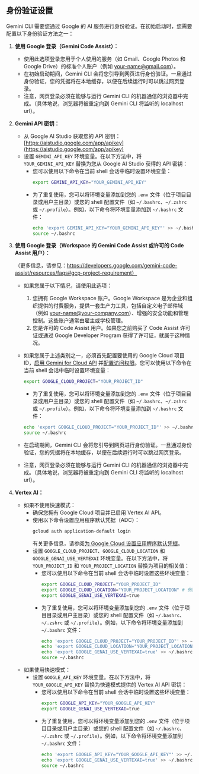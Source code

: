 ## 身份验证设置

Gemini CLI 需要您通过 Google 的 AI 服务进行身份验证。在初始启动时，您需要配置以下身份验证方法之一：

1. **使用 Google 登录（Gemini Code Assist）：**

   - 使用此选项登录您用于个人使用的服务（如 Gmail、Google Photos 和 Google Drive）的标准个人账户（例如 your-name@gmail.com）。
   - 在初始启动期间，Gemini CLI 会将您引导到网页进行身份验证。一旦通过身份验证，您的凭据将在本地缓存，以便在后续运行时可以跳过网页登录。
   - 注意，网页登录必须在能够与运行 Gemini CLI 的机器通信的浏览器中完成。（具体地说，浏览器将被重定向到 Gemini CLI 将监听的 localhost url）。

2. **Gemini API 密钥：**

   - 从 Google AI Studio 获取您的 API 密钥：[https://aistudio.google.com/app/apikey](https://aistudio.google.com/app/apikey)
   - 设置 `GEMINI_API_KEY` 环境变量。在以下方法中，将 `YOUR_GEMINI_API_KEY` 替换为您从 Google AI Studio 获得的 API 密钥：
     - 您可以使用以下命令在当前 shell 会话中临时设置环境变量：
       ```bash
       export GEMINI_API_KEY="YOUR_GEMINI_API_KEY"
       ```
     - 为了重复使用，您可以将环境变量添加到您的 `.env` 文件（位于项目目录或用户主目录）或您的 shell 配置文件（如 `~/.bashrc`、`~/.zshrc` 或 `~/.profile`）。例如，以下命令将环境变量添加到 `~/.bashrc` 文件：
       ```bash
       echo 'export GEMINI_API_KEY="YOUR_GEMINI_API_KEY"' >> ~/.bashrc
       source ~/.bashrc
       ```

3. **<a id="workspace-gca"></a>使用 Google 登录（Workspace 的 Gemini Code Assist 或许可的 Code Assist 用户）：**

   （更多信息，请参见：https://developers.google.com/gemini-code-assist/resources/faqs#gcp-project-requirement）

   - 如果您属于以下情况，请使用此选项：

     1. 您拥有 Google Workspace 账户。Google Workspace 是为企业和组织提供的付费服务，提供一套生产力工具，包括自定义电子邮件域（例如 your-name@your-company.com）、增强的安全功能和管理控制。这些账户通常由雇主或学校管理。
     2. 您是许可的 Code Assist 用户。如果您之前购买了 Code Assist 许可证或通过 Google Developer Program 获得了许可证，就属于这种情况。

   - 如果您属于上述类别之一，必须首先配置要使用的 Google Cloud 项目 ID，[启用 Gemini for Cloud API](https://cloud.google.com/gemini/docs/discover/set-up-gemini#enable-api) 并[配置访问权限](https://cloud.google.com/gemini/docs/discover/set-up-gemini#grant-iam)。您可以使用以下命令在当前 shell 会话中临时设置环境变量：
     ```bash
     export GOOGLE_CLOUD_PROJECT="YOUR_PROJECT_ID"
     ```
     - 为了重复使用，您可以将环境变量添加到您的 `.env` 文件（位于项目目录或用户主目录）或您的 shell 配置文件（如 `~/.bashrc`、`~/.zshrc` 或 `~/.profile`）。例如，以下命令将环境变量添加到 `~/.bashrc` 文件：
     ```bash
     echo 'export GOOGLE_CLOUD_PROJECT="YOUR_PROJECT_ID"' >> ~/.bashrc
     source ~/.bashrc
     ```
   - 在启动期间，Gemini CLI 会将您引导到网页进行身份验证。一旦通过身份验证，您的凭据将在本地缓存，以便在后续运行时可以跳过网页登录。
   - 注意，网页登录必须在能够与运行 Gemini CLI 的机器通信的浏览器中完成。（具体地说，浏览器将被重定向到 Gemini CLI 将监听的 localhost url）。

4. **Vertex AI：**
   - 如果不使用快速模式：
     - 确保您拥有 Google Cloud 项目并已启用 Vertex AI API。
     - 使用以下命令设置应用程序默认凭据（ADC）：
       ```bash
       gcloud auth application-default login
       ```
       有关更多信息，请参阅[为 Google Cloud 设置应用程序默认凭据](https://cloud.google.com/docs/authentication/provide-credentials-adc)。
     - 设置 `GOOGLE_CLOUD_PROJECT`、`GOOGLE_CLOUD_LOCATION` 和 `GOOGLE_GENAI_USE_VERTEXAI` 环境变量。在以下方法中，将 `YOUR_PROJECT_ID` 和 `YOUR_PROJECT_LOCATION` 替换为项目的相关值：
       - 您可以使用以下命令在当前 shell 会话中临时设置这些环境变量：
         ```bash
         export GOOGLE_CLOUD_PROJECT="YOUR_PROJECT_ID"
         export GOOGLE_CLOUD_LOCATION="YOUR_PROJECT_LOCATION" # 例如，us-central1
         export GOOGLE_GENAI_USE_VERTEXAI=true
         ```
       - 为了重复使用，您可以将环境变量添加到您的 `.env` 文件（位于项目目录或用户主目录）或您的 shell 配置文件（如 `~/.bashrc`、`~/.zshrc` 或 `~/.profile`）。例如，以下命令将环境变量添加到 `~/.bashrc` 文件：
         ```bash
         echo 'export GOOGLE_CLOUD_PROJECT="YOUR_PROJECT_ID"' >> ~/.bashrc
         echo 'export GOOGLE_CLOUD_LOCATION="YOUR_PROJECT_LOCATION"' >> ~/.bashrc
         echo 'export GOOGLE_GENAI_USE_VERTEXAI=true' >> ~/.bashrc
         source ~/.bashrc
         ```
   - 如果使用快速模式：
     - 设置 `GOOGLE_API_KEY` 环境变量。在以下方法中，将 `YOUR_GOOGLE_API_KEY` 替换为快速模式提供的 Vertex AI API 密钥：
       - 您可以使用以下命令在当前 shell 会话中临时设置这些环境变量：
         ```bash
         export GOOGLE_API_KEY="YOUR_GOOGLE_API_KEY"
         export GOOGLE_GENAI_USE_VERTEXAI=true
         ```
       - 为了重复使用，您可以将环境变量添加到您的 `.env` 文件（位于项目目录或用户主目录）或您的 shell 配置文件（如 `~/.bashrc`、`~/.zshrc` 或 `~/.profile`）。例如，以下命令将环境变量添加到 `~/.bashrc` 文件：
         ```bash
         echo 'export GOOGLE_API_KEY="YOUR_GOOGLE_API_KEY"' >> ~/.bashrc
         echo 'export GOOGLE_GENAI_USE_VERTEXAI=true' >> ~/.bashrc
         source ~/.bashrc
         ```